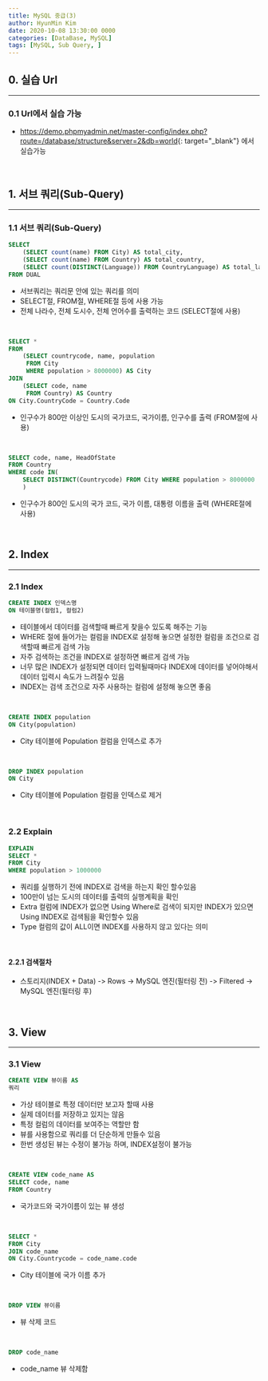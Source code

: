 ```yaml
---
title: MySQL 중급(3)
author: HyunMin Kim
date: 2020-10-08 13:30:00 0000
categories: [DataBase, MySQL]
tags: [MySQL, Sub Query, ]
---
```


## 0. 실습 Url
---
### 0.1 Url에서 실습 가능
- <https://demo.phpmyadmin.net/master-config/index.php?route=/database/structure&server=2&db=world>{: target="_blank"} 에서 실습가능

<br>

## 1. 서브 쿼리(Sub-Query)
---
### 1.1 서브 쿼리(Sub-Query)

```sql
SELECT
    (SELECT count(name) FROM City) AS total_city,
    (SELECT count(name) FROM Country) AS total_country,
    (SELECT count(DISTINCT(Language)) FROM CountryLanguage) AS total_language
FROM DUAL
```

- 서브쿼리는 쿼리문 안에 있는 쿼리를 의미
- SELECT절, FROM절, WHERE절 등에 사용 가능
- 전체 나라수, 전체 도시수, 전체 언어수를 출력하는 코드 (SELECT절에 사용)

<br>

```sql
SELECT *
FROM
	(SELECT countrycode, name, population
     FROM City
     WHERE population > 8000000) AS City
JOIN
	(SELECT code, name
     FROM Country) AS Country
ON City.CountryCode = Country.Code
```

- 인구수가 800만 이상인 도시의 국가코드, 국가이름, 인구수를 출력 (FROM절에 사용)

<br>

```sql
SELECT code, name, HeadOfState
FROM Country
WHERE code IN(
    SELECT DISTINCT(Countrycode) FROM City WHERE population > 8000000
    )
```

- 인구수가 800인 도시의 국가 코드, 국가 이름, 대통령 이름을 출력 (WHERE절에 사용)

<br>

## 2. Index
---
### 2.1 Index

```sql
CREATE INDEX 인덱스명
ON 테이블명(컬럼1, 컬럼2)
```

- 테이블에서 데이터를 검색할때 빠르게 찾을수 있도록 해주는 기능
- WHERE 절에 들어가는 컬럼을 INDEX로 설정해 놓으면 설정한 컬럼을 조건으로 검색할때 빠르게 검색 가능
- 자주 검색하는 조건을 INDEX로 설정하면 빠르게 검색 가능
- 너무 많은 INDEX가 설정되면 데이터 입력될때마다 INDEX에 데이터를 넣어야해서 데이터 입력시 속도가 느려질수 있음
- INDEX는 검색 조건으로 자주 사용하는 컬럼에 설정해 놓으면 좋음

<br>

```sql
CREATE INDEX population
ON City(population)
```

- City 테이블에 Population 컬럼을 인덱스로 추가

<br>

```sql
DROP INDEX population
ON City
```

- City 테이블에 Population 컬럼을 인덱스로 제거

<br>

### 2.2 Explain

```sql
EXPLAIN
SELECT *
FROM City
WHERE population > 1000000
```

- 쿼리를 실행하기 전에 INDEX로 검색을 하는지 확인 할수있음
- 100만이 넘는 도시의 데이터를 출력의 실행계획을 확인
- Extra 컬럼에 INDEX가 없으면 Using Where로 검색이 되지만 INDEX가 있으면 Using INDEX로 검색됨을 확인할수 있음
- Type 컬럼의 값이 ALL이면 INDEX를 사용하지 않고 있다는 의미

<br>

#### 2.2.1 검색절차
- 스토리지(INDEX + Data) -> Rows -> MySQL 엔진(필터링 전) -> Filtered -> MySQL 엔진(필터링 후)

<br>

## 3. View
---
### 3.1 View

```sql
CREATE VIEW 뷰이름 AS
쿼리
```

- 가상 테이블로 특정 데이터만 보고자 할때 사용
- 실제 데이터를 저장하고 있지는 않음
- 특정 컬럼의 데이터를 보여주는 역할만 함
- 뷰를 사용함으로 쿼리를 더 단순하게 만들수 있음
- 한번 생성된 뷰는 수정이 불가능 하며, INDEX설정이 불가능

<br>

```sql
CREATE VIEW code_name AS
SELECT code, name
FROM Country
```

- 국가코드와 국가이름이 있는 뷰 생성

<br>

```sql
SELECT *
FROM City
JOIN code_name
ON City.Countrycode = code_name.code
```

- City 테이블에 국가 이름 추가

<br>

```sql
DROP VIEW 뷰이름
```

- 뷰 삭제 코드

<br>

```sql
DROP code_name
```

- code_name 뷰 삭제함
